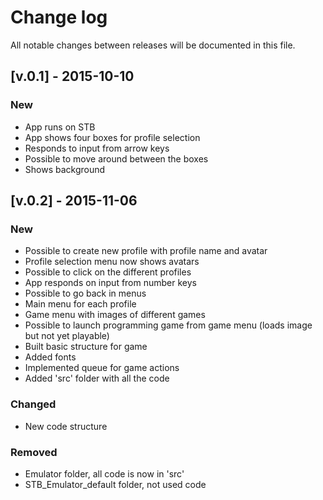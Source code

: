 # Change log
All notable changes between releases will be documented in this file.

## [v.0.1] - 2015-10-10
### New
- App runs on STB
- App shows four boxes for profile selection
- Responds to input from arrow keys
- Possible to move around between the boxes
- Shows background

## [v.0.2] - 2015-11-06
### New
- Possible to create new profile with profile name and avatar
- Profile selection menu now shows avatars
- Possible to click on the different profiles
- App responds on input from number keys
- Possible to go back in menus
- Main menu for each profile
- Game menu with images of different games
- Possible to launch programming game from game menu (loads image but not yet playable)
- Built basic structure for game
- Added fonts
- Implemented queue for game actions
- Added 'src' folder with all the code

### Changed
- New code structure

### Removed
- Emulator folder, all code is now in 'src'
- STB_Emulator_default folder, not used code